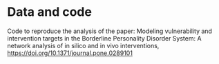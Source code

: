 
# Data and code
Code to reproduce the analysis of the paper: Modeling vulnerability and intervention targets in the Borderline Personality Disorder System: A network analysis of in silico and in vivo interventions, https://doi.org/10.1371/journal.pone.0289101
